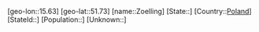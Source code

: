 ﻿---
location: [51.73,15.63]
type: City
tags:
- geo/City


SpocWebEntityId: 35875
isDeleted: false
confidential: public

---
[geo-lon::15.63]
[geo-lat::51.73]
[name::Zoelling]
[State::]
[Country::[Poland](geo/Continent/Europe/Poland.md)]
[StateId::]
[Population::]
[Unknown::]


